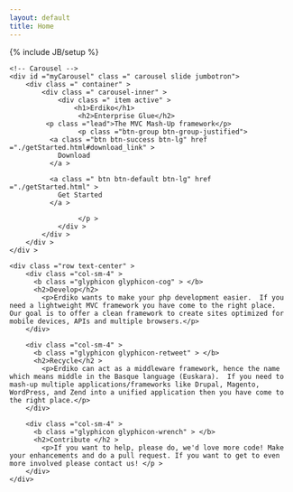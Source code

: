 ```yaml
---
layout: default
title: Home 
---
```

{% include JB/setup %}

<div class="row">
  <div class="col-xs-12">
    

    <!-- Carousel --> 
    <div id ="myCarousel" class =" carousel slide jumbotron"> 
    	<div class =" container" > 
    		<div class =" carousel-inner" > 
    			<div class =" item active" > 
    				<h1>Erdiko</h1>
    				 <h2>Enterprise Glue</h2>
             <p class ="lead">The MVC Mash-Up framework</p>
    				 <p class ="btn-group btn-group-justified">
              <a class ="btn btn-success btn-lg" href ="./getStarted.html#download_link" >
                Download 
              </a > 

              <a class =" btn btn-default btn-lg" href ="./getStarted.html" > 
                Get Started
              </a > 
              
    				 </p > 
    			</div > 
    		</div >
    	</div > 
    </div >

    <div class ="row text-center" >
        <div class ="col-sm-4" > 
          <b class ="glyphicon glyphicon-cog" > </b> 
          <h2>Develop</h2>
            <p>Erdiko wants to make your php development easier.  If you need a lightweight MVC framework you have come to the right place.  Our goal is to offer a clean framework to create sites optimized for mobile devices, APIs and multiple browsers.</p>
        </div>

        <div class ="col-sm-4" > 
          <b class ="glyphicon glyphicon-retweet" > </b> 
          <h2>Recycle</h2 > 
            <p>Erdiko can act as a middleware framework, hence the name which means middle in the Basque language (Euskara).  If you need to mash-up multiple applications/frameworks like Drupal, Magento, WordPress, and Zend into a unified application then you have come to the right place.</p>
        </div>

        <div class ="col-sm-4" > 
          <b class ="glyphicon glyphicon-wrench" > </b> 
          <h2>Contribute </h2 > 
            <p>If you want to help, please do, we'd love more code! Make your enhancements and do a pull request. If you want to get to even more involved please contact us! </p >
        </div>
    </div>

  </div>
</div>

